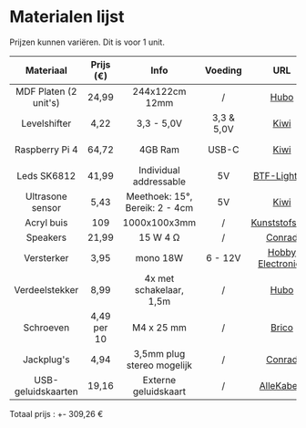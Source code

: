 # Materialen lijst

Prijzen kunnen variëren. Dit is voor 1 unit.

| Materiaal | Prijs (€) | Info | Voeding | URL | Datasheet |
| :---: | :---: | :---: | :---: | :---: | :---: |
| MDF Platen (2 unit's) | 24,99 | 244x122cm 12mm | / | [Hubo](https://www.hubo.be/nl/p/mdf-plaat-244x122-cm-12mm/81042/) | / |
| Levelshifter | 4,22 | 3,3 - 5,0V | 3,3 & 5,0V | [Kiwi](https://www.kiwi-electronics.com/nl/sparkfun-logic-level-converter-bi-directional-3154?country=BE&gad_source=1) | [BSS138](chrome-extension://efaidnbmnnnibpcajpcglclefindmkaj/https://cdn.sparkfun.com/datasheets/BreakoutBoards/BSS138.pdf) |
| Raspberry Pi 4 | 64,72 | 4GB Ram | USB-C | [Kiwi](https://www.kiwi-electronics.com/nl/raspberry-pi-4-model-b-4gb-4268?country=BE&gad_source=1) | [Pi instellen](https://projects.raspberrypi.org/nl-NL/projects/raspberry-pi-setting-up) |
| Leds SK6812 | 41,99 | Individual addressable | 5V | [BTF-Lighting](https://www.btf-lighting.com/products/1-sk6812-rgbw-4-in-1-pixels-individual-addressable-led-strip-dc5v?variant=46031799386338) | [SK6812](https://cdn-shop.adafruit.com/product-files/1138/SK6812+LED+datasheet+.pdf) |
| Ultrasone sensor | 5,43 | Meethoek: 15°, Bereik: 2 - 4cm | 5V | [Kiwi](https://www.kiwi-electronics.com/nl/ultrasoon-sensor-hc-sr04-2592?country=BE&gad_source=1) | [SF-SEN-15569](chrome-extension://efaidnbmnnnibpcajpcglclefindmkaj/https://cdn.sparkfun.com/datasheets/Sensors/Proximity/HCSR04.pdf) |
| Acryl buis | 109 | 1000x100x3mm | / | [Kunststofshop](https://www.kunststofshop.nl/acrylaat-plexiglas/acrylaat-buizen/melkwit-opaal/acrylaat-buis-opaal-1000x100x3mm-1000x100x3mm/a-3806-20000036) | / |
| Speakers | 21,99 | 15 W 4 Ω | / | [Conrad](https://www.conrad.nl/nl/p/visaton-fr-9-15-4-ohm-5-9-inch-15-cm-breedband-luidspreker-15-w-4-ovaal-305270.html) | [Visaton](chrome-extension://efaidnbmnnnibpcajpcglclefindmkaj/https://asset.conrad.com/media10/add/160267/c1/-/de/000305270DS01/datablad-305270-visaton-fr-915-4-ohm-59-inch-15-cm-breedband-luidspreker-15-w-4-ovaal.pdf) |
| Versterker | 3,95 | mono 18W | 6 - 12V | [Hobby Electronica](https://www.hobbyelectronica.nl/product/audio-versterker-module-tda2030a/) | / |
| Verdeelstekker | 8,99 | 4x met schakelaar, 1,5m | / | [Hubo](https://www.hubo.be/nl/p/profile-stekkerdoos-4x-met-schakelaar-kabel-1-5m-wit/10063/) | / |
| Schroeven | 4,49 per 10 | M4 x 25 mm | / | [Brico](https://www.brico.be/nl/ijzerwaren/technische-bevestigingsmaterialen/bouten/slotbouten/sencys-verzonken-kop-bout-roestvrij-staal-m4-x-25-mm-10-stuks/5367472) | / |
| Jackplug's |  4,94 | 3,5mm plug stereo mogelijk | / | [Conrad](https://www.conrad.be/nl/p/voltcraft-xl-ac35sw-jackplug-3-5-mm-jackplug-male-3-5-mm-open-kabeleinde-stereo-aantal-polen-3-inhoud-1-stuk-s-491762.html?refresh=true) | / |
| USB-geluidskaarten | 19,16 | Externe geluidskaart | / | [AlleKabels](https://www.allekabels.be/delock/6335/4398057/delock-externe-usb-soundkarte-mit-usb-a-stecker-auf-2-x-35-mm-klinkenbuch.html?mc=nl-be&gad_source=1&gclid=Cj0KCQjwhMq-BhCFARIsAGvo0KfawZiw0aBHh6gZdGKgoc_lwPKSa9NmpS5epDACAZDRU02eevdK-TsaApHwEALw_wcB) | / |
Totaal prijs : +- 309,26 €
